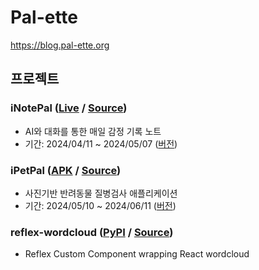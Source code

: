 # Pal-ette

https://blog.pal-ette.org

## 프로젝트

### iNotePal ([Live](https://pal-ette.github.io/iNotePal) / [Source](https://github.com/pal-ette/iNotePal))

- AI와 대화를 통한 매일 감정 기록 노트
- 기간: 2024/04/11 ~ 2024/05/07 ([버전](https://github.com/pal-ette/iNotePal/releases/tag/reflex-0.1.7))

### iPetPal ([APK](https://github.com/pal-ette/iPetPal/releases/tag/apk-1) / [Source](https://github.com/pal-ette/iPetPal))

- 사진기반 반려동물 질병검사 애플리케이션
- 기간: 2024/05/10 ~ 2024/06/11 ([버전](https://github.com/pal-ette/iPetPal/releases/tag/apk-1))

### reflex-wordcloud ([PyPI](https://pypi.org/project/reflex-wordcloud/) / [Source](https://github.com/pal-ette/reflex-wordcloud))

- Reflex Custom Component wrapping React wordcloud

